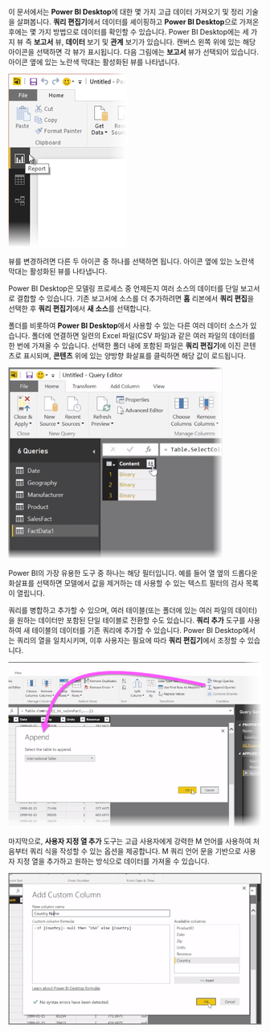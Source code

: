 이 문서에서는 **Power BI Desktop**에 대한 몇 가지 고급 데이터 가져오기 및 정리 기술을 살펴봅니다. **쿼리 편집기**에서 데이터를 셰이핑하고 **Power BI Desktop**으로 가져온 후에는 몇 가지 방법으로 데이터를 확인할 수 있습니다. Power BI Desktop에는 세 가지 뷰 즉 **보고서** 뷰, **데이터** 보기 및 **관계** 보기가 있습니다. 캔버스 왼쪽 위에 있는 해당 아이콘을 선택하면 각 뷰가 표시됩니다. 다음 그림에는 **보고서** 뷰가 선택되어 있습니다. 아이콘 옆에 있는 노란색 막대는 활성화된 뷰를 나타냅니다.

![](media/1-4-advanced-data-sources-and-transformation/1-4_1.png)

뷰를 변경하려면 다른 두 아이콘 중 하나를 선택하면 됩니다. 아이콘 옆에 있는 노란색 막대는 활성화된 뷰를 나타냅니다.

Power BI Desktop은 모델링 프로세스 중 언제든지 여러 소스의 데이터를 단일 보고서로 결합할 수 있습니다. 기존 보고서에 소스를 더 추가하려면 **홈** 리본에서 **쿼리 편집**을 선택한 후 **쿼리 편집기**에서 **새 소스**를 선택합니다.

폴더를 비롯하여 **Power BI Desktop**에서 사용할 수 있는 다른 여러 데이터 소스가 있습니다. 폴더에 연결하면 일련의 Excel 파일(CSV 파일)과 같은 여러 파일의 데이터를 한 번에 가져올 수 있습니다. 선택한 폴더 내에 포함된 파일은 **쿼리 편집기**에 이진 콘텐츠로 표시되며, **콘텐츠** 위에 있는 양방향 화살표를 클릭하면 해당 값이 로드됩니다.

![](media/1-4-advanced-data-sources-and-transformation/1-4_2.png)

Power BI의 가장 유용한 도구 중 하나는 해당 필터입니다. 예를 들어 열 옆의 드롭다운 화살표를 선택하면 모델에서 값을 제거하는 데 사용할 수 있는 텍스트 필터의 검사 목록이 열립니다.

쿼리를 병합하고 추가할 수 있으며, 여러 테이블(또는 폴더에 있는 여러 파일의 데이터)을 원하는 데이터만 포함된 단일 테이블로 전환할 수도 있습니다. **쿼리 추가** 도구를 사용하여 새 테이블의 데이터를 기존 쿼리에 추가할 수 있습니다. Power BI Desktop에서는 쿼리의 열을 일치시키며, 이후 사용자는 필요에 따라 **쿼리 편집기**에서 조정할 수 있습니다.

![](media/1-4-advanced-data-sources-and-transformation/1-4_3.png)

마지막으로, **사용자 지정 열 추가** 도구는 고급 사용자에게 강력한 M 언어를 사용하여 처음부터 쿼리 식을 작성할 수 있는 옵션을 제공합니다. M 쿼리 언어 문을 기반으로 사용자 지정 열을 추가하고 원하는 방식으로 데이터를 가져올 수 있습니다.

![](media/1-4-advanced-data-sources-and-transformation/1-4_4.png)


